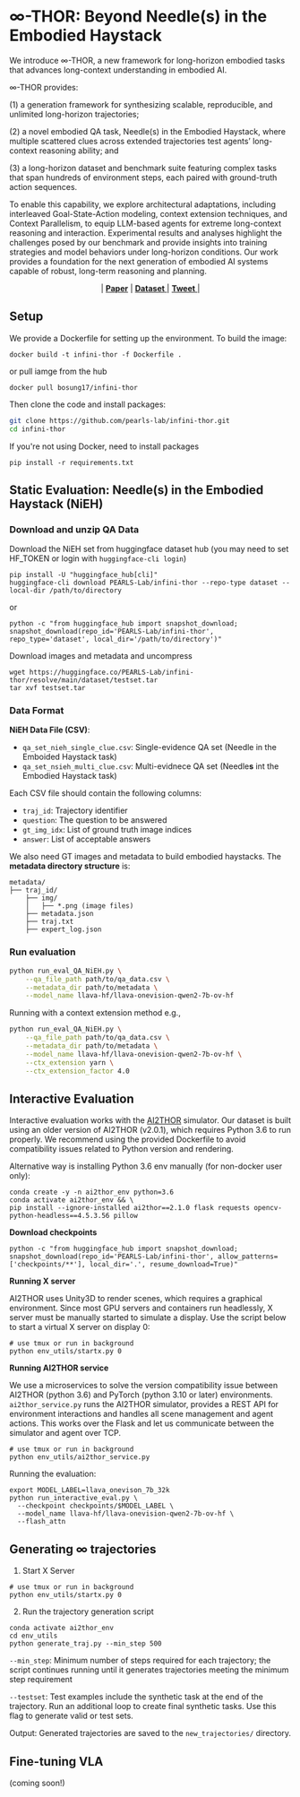 # $\infty$-THOR: Beyond Needle(s) in the Embodied Haystack

We introduce $\infty$-THOR, a new framework for long-horizon embodied tasks that advances long-context understanding in embodied AI.

$\infty$-THOR provides:

(1) a generation framework for synthesizing scalable, reproducible, and unlimited long-horizon trajectories;

(2) a novel embodied QA task, Needle(s) in the Embodied Haystack, where multiple scattered clues across extended trajectories test agents’ long-context reasoning ability; and 

(3) a long-horizon dataset and benchmark suite featuring complex tasks that span hundreds of environment steps, each paired with ground-truth action sequences.

To enable this capability, we explore architectural adaptations, including interleaved Goal-State-Action modeling, context extension techniques, and Context Parallelism, to equip LLM-based agents for extreme long-context reasoning and interaction. Experimental results and analyses highlight the challenges posed by our benchmark and provide insights into training strategies and model behaviors under long-horizon conditions. Our work provides a foundation for the next generation of embodied AI systems capable of robust, long-term reasoning and planning.


<p align="center">
| <a href="https://arxiv.org/pdf/2505.16928"><b>Paper</b></a> | <a href="https://huggingface.co/datasets/PEARLS-Lab/infini-thor"> <b>Dataset</b> </a> | <a href="https://x.com/rajammanabrolu/status/1925945858664604025"> <b>Tweet</b> </a> |
</p>


## Setup

We provide a Dockerfile for setting up the environment. To build the image:
```
docker build -t infini-thor -f Dockerfile .
```
or pull iamge from the hub
```
docker pull bosung17/infini-thor
```


Then clone the code and install packages:

```bash
git clone https://github.com/pearls-lab/infini-thor.git
cd infini-thor
```

If you're not using Docker, need to install packages
```
pip install -r requirements.txt
```

## Static Evaluation: Needle(s) in the Embodied Haystack (NiEH)

### Download and unzip QA Data
Download the NiEH set from huggingface dataset hub (you may need to set HF_TOKEN or login with `huggingface-cli login`)
```
pip install -U "huggingface_hub[cli]"
huggingface-cli download PEARLS-Lab/infini-thor --repo-type dataset --local-dir /path/to/directory
```
or
```
python -c "from huggingface_hub import snapshot_download; snapshot_download(repo_id='PEARLS-Lab/infini-thor', repo_type='dataset', local_dir='/path/to/directory')" 

```

Download images and metadata and uncompress
```
wget https://huggingface.co/PEARLS-Lab/infini-thor/resolve/main/dataset/testset.tar
tar xvf testset.tar
```

### Data Format

**NiEH Data File (CSV)**:
- `qa_set_nieh_single_clue.csv`: Single-evidence QA set (Needle in the Emboided Haystack task)
- `qa_set_nsieh_multi_clue.csv`: Multi-evidnece QA set (Needle**s** int the Embodied Haystack task)

Each CSV file should contain the following columns:
- `traj_id`: Trajectory identifier
- `question`: The question to be answered
- `gt_img_idx`: List of ground truth image indices
- `answer`: List of acceptable answers


We also need GT images and metadata to build embodied haystacks. The 
**metadata directory structure** is:
```
metadata/
├── traj_id/
    ├── img/
    │   ├── *.png (image files)
    ├── metadata.json
    ├── traj.txt
    ├── expert_log.json
```

### Run evaluation

```bash
python run_eval_QA_NiEH.py \
    --qa_file_path path/to/qa_data.csv \
    --metadata_dir path/to/metadata \
    --model_name llava-hf/llava-onevision-qwen2-7b-ov-hf
```

Running with a context extension method
e.g.,
```bash
python run_eval_QA_NiEH.py \
    --qa_file_path path/to/qa_data.csv \
    --metadata_dir path/to/metadata \
    --model_name llava-hf/llava-onevision-qwen2-7b-ov-hf \
    --ctx_extension yarn \
    --ctx_extension_factor 4.0
```

## Interactive Evaluation

Interactive evaluation works with the [AI2THOR](https://ai2thor.allenai.org) simulator.
Our dataset is built using an older version of AI2THOR (v2.0.1), which requires Python 3.6 to run properly.
We recommend using the provided Dockerfile to avoid compatibility issues related to Python version and rendering.

Alternative way is installing Python 3.6 env manually (for non-docker user only):

```
conda create -y -n ai2thor_env python=3.6
conda activate ai2thor_env && \
pip install --ignore-installed ai2thor==2.1.0 flask requests opencv-python-headless==4.5.3.56 pillow
```

**Download checkpoints**

```
python -c "from huggingface_hub import snapshot_download; snapshot_download(repo_id='PEARLS-Lab/infini-thor', allow_patterns=['checkpoints/**'], local_dir='.', resume_download=True)"
```

**Running X server**

AI2THOR uses Unity3D to render scenes, which requires a graphical environment.
Since most GPU servers and containers run headlessly, X server must be manually started to simulate a display.
Use the script below to start a virtual X server on display 0:
```
# use tmux or run in background
python env_utils/startx.py 0
```

**Running AI2THOR service**

We use a microservices to solve the version compatibility issue between AI2THOR (python 3.6) and PyTorch (python 3.10 or later) environments.
`ai2thor_service.py` runs the AI2THOR simulator, provides a REST API for environment interactions and handles all scene management and agent actions.
This works over the Flask and let us communicate between the simulator and agent over TCP.

```
# use tmux or run in background
python env_utils/ai2thor_service.py
```

Running the evaluation:

```
export MODEL_LABEL=llava_onevison_7b_32k
python run_interactive_eval.py \
  --checkpoint checkpoints/$MODEL_LABEL \
  --model_name llava-hf/llava-onevision-qwen2-7b-ov-hf \
  --flash_attn
```

## Generating $\infty$ trajectories
1. Start X Server
```
# use tmux or run in background
python env_utils/startx.py 0
```

2. Run the trajectory generation script
```
conda activate ai2thor_env
cd env_utils
python generate_traj.py --min_step 500
```
`--min_step`: Minimum number of steps required for each trajectory; the script continues running until it generates trajectories meeting the minimum step requirement

`--testset`: Test examples include the synthetic task at the end of the trajectory. Run an additional loop to create final synthetic tasks. Use this flag to generate valid or test sets. 

Output: Generated trajectories are saved to the `new_trajectories/` directory.

## Fine-tuning VLA
(coming soon!)